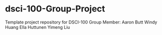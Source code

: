 # dsci-100-Group-Project
Template project repository for DSCI-100
Group Member:
Aaron Butt
Windy Huang 
Ella Huttunen 
Yimeng Liu

